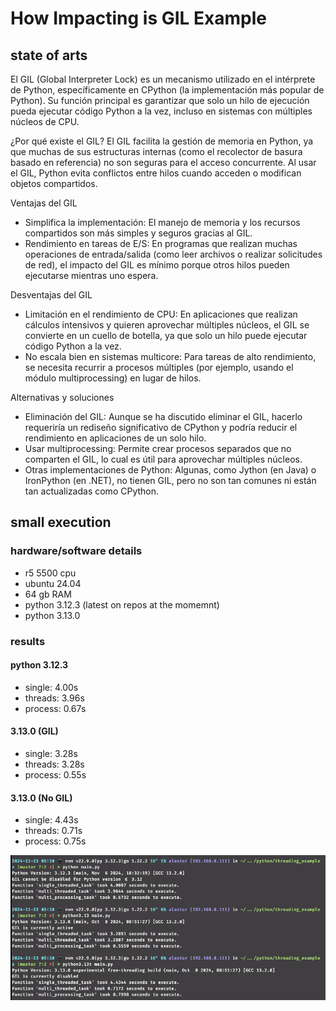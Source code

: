 # How Impacting is GIL Example

## state of arts

El GIL (Global Interpreter Lock) es un mecanismo utilizado en el intérprete de Python, específicamente en CPython (la implementación más popular de Python). Su función principal es garantizar que solo un hilo de ejecución pueda ejecutar código Python a la vez, incluso en sistemas con múltiples núcleos de CPU.

¿Por qué existe el GIL?
El GIL facilita la gestión de memoria en Python, ya que muchas de sus estructuras internas (como el recolector de basura basado en referencia) no son seguras para el acceso concurrente. Al usar el GIL, Python evita conflictos entre hilos cuando acceden o modifican objetos compartidos.

Ventajas del GIL

- Simplifica la implementación: El manejo de memoria y los recursos compartidos son más simples y seguros gracias al GIL.
- Rendimiento en tareas de E/S: En programas que realizan muchas operaciones de entrada/salida (como leer archivos o realizar solicitudes de red), el impacto del GIL es mínimo porque otros hilos pueden ejecutarse mientras uno espera.

Desventajas del GIL

- Limitación en el rendimiento de CPU: En aplicaciones que realizan cálculos intensivos y quieren aprovechar múltiples núcleos, el GIL se convierte en un cuello de botella, ya que solo un hilo puede ejecutar código Python a la vez.
- No escala bien en sistemas multicore: Para tareas de alto rendimiento, se necesita recurrir a procesos múltiples (por ejemplo, usando el módulo multiprocessing) en lugar de hilos.

Alternativas y soluciones

- Eliminación del GIL: Aunque se ha discutido eliminar el GIL, hacerlo requeriría un rediseño significativo de CPython y podría reducir el rendimiento en aplicaciones de un solo hilo.
- Usar multiprocessing: Permite crear procesos separados que no comparten el GIL, lo cual es útil para aprovechar múltiples núcleos.
- Otras implementaciones de Python: Algunas, como Jython (en Java) o IronPython (en .NET), no tienen GIL, pero no son tan comunes ni están tan actualizadas como CPython.

## small execution

### hardware/software details

- r5 5500 cpu
- ubuntu 24.04
- 64 gb RAM
- python 3.12.3 (latest on repos at the momemnt)
- python 3.13.0

### results

#### python 3.12.3

- single: 4.00s
- threads: 3.96s
- process: 0.67s

#### 3.13.0 (GIL)

- single: 3.28s
- threads: 3.28s
- process: 0.55s

#### 3.13.0 (No GIL)

- single: 4.43s
- threads: 0.71s
- process: 0.75s

![execution results](./gil_python_execution.png)
